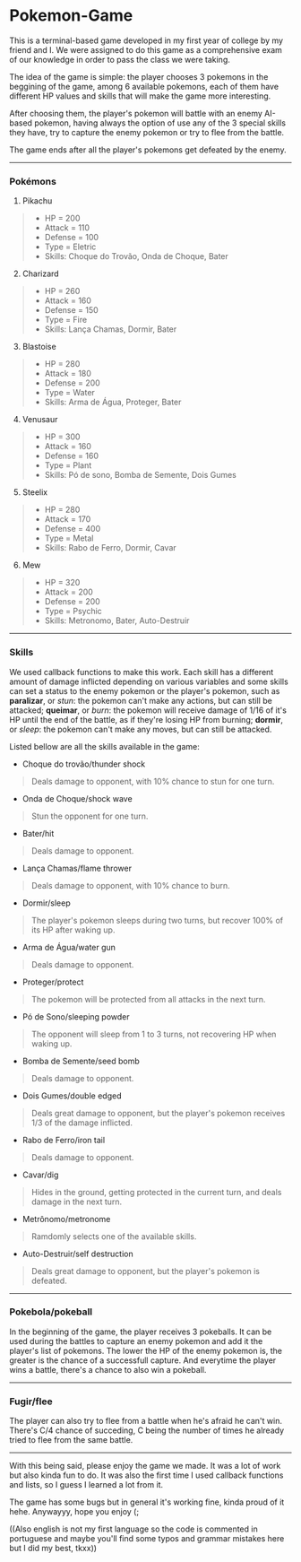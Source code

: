 # Pokemon-Game
This is a terminal-based game developed in my first year of college by my friend and I. We were assigned to do this game as a comprehensive exam of our knowledge in order to 
pass the class we were taking.

The idea of the game is simple: the player chooses 3 pokemons in the beggining of the game, among 6 available pokemons, each of them have different HP values and skills that 
will make the game more interesting.

After choosing them, the player's pokemon will battle with an enemy AI-based pokemon, having always the option of use any of the 3 special skills they have, try to capture the 
enemy pokemon or try to flee from the battle.

The game ends after all the player's pokemons get defeated by the enemy.

---
### Pokémons
1) Pikachu
> * HP = 200
> * Attack = 110
> * Defense = 100
> * Type = Eletric
> * Skills: Choque do Trovão, Onda de Choque, Bater

2) Charizard
> * HP = 260
> * Attack = 160
> * Defense = 150
> * Type = Fire
> * Skills: Lança Chamas, Dormir, Bater

3) Blastoise
> * HP = 280
> * Attack = 180
> * Defense = 200
> * Type = Water
> * Skills: Arma de Água, Proteger, Bater

4) Venusaur
> * HP = 300
> * Attack = 160
> * Defense = 160
> * Type = Plant
> * Skills: Pó de sono, Bomba de Semente, Dois Gumes

5) Steelix
> * HP = 280
> * Attack = 170
> * Defense = 400
> * Type = Metal
> * Skills: Rabo de Ferro, Dormir, Cavar

6) Mew
> * HP = 320
> * Attack = 200
> * Defense = 200
> * Type = Psychic
> * Skills: Metronomo, Bater, Auto-Destruir

---
### Skills
We used callback functions to make this work. Each skill has a different amount of damage inflicted depending on various variables and some skills can set a status to the enemy
pokemon or the player's pokemon, such as **paralizar**, or *stun*: the pokemon can't make any actions, but can still be attacked; **queimar**, or *burn*: the pokemon will receive
damage of 1/16 of it's HP until the end of the battle, as if they're losing HP from burning; **dormir**, or *sleep*: the pokemon can't make any moves, but can still be attacked.

Listed bellow are all the skills available in the game:

* Choque do trovão/thunder shock
> Deals damage to opponent, with 10% chance to stun for one turn.
* Onda de Choque/shock wave
> Stun the opponent for one turn.
* Bater/hit
> Deals damage to opponent.
* Lança Chamas/flame thrower
> Deals damage to opponent, with 10% chance to burn.
* Dormir/sleep
> The player's pokemon sleeps during two turns, but recover 100% of its HP after waking up.
* Arma de Água/water gun
> Deals damage to opponent.
* Proteger/protect
> The pokemon will be protected from all attacks in the next turn.
* Pó de Sono/sleeping powder
> The opponent will sleep from 1 to 3 turns, not recovering HP when waking up.
* Bomba de Semente/seed bomb
> Deals damage to opponent.
* Dois Gumes/double edged
> Deals great damage to opponent, but the player's pokemon receives 1/3 of the damage inflicted.
* Rabo de Ferro/iron tail
> Deals damage to opponent.
* Cavar/dig
> Hides in the ground, getting protected in the current turn, and deals damage in the next turn.
* Metrônomo/metronome
> Ramdomly selects one of the available skills.
* Auto-Destruir/self destruction
> Deals great damage to opponent, but the player's pokemon is defeated.

---
### Pokebola/pokeball
In the beginning of the game, the player receives 3 pokeballs. It can be used during the battles to capture an enemy pokemon and add it the player's list of pokemons. The lower
the HP of the enemy pokemon is, the greater is the chance of a successfull capture. And everytime the player wins a battle, there's a chance to also win a pokeball.

---
### Fugir/flee
The player can also try to flee from a battle when he's afraid he can't win. There's C/4 chance of succeding, C being the number of times he already tried to flee from the same
battle.

---
With this being said, please enjoy the game we made. It was a lot of work but also kinda fun to do. It was also the first time I used callback functions and lists, so I guess
I learned a lot from it.

The game has some bugs but in general it's working fine, kinda proud of it hehe. Anywayyy, hope you enjoy (;

((Also english is not my first language so the code is commented in portuguese and maybe you'll find some typos and grammar mistakes here but I did my best, tkxx))

